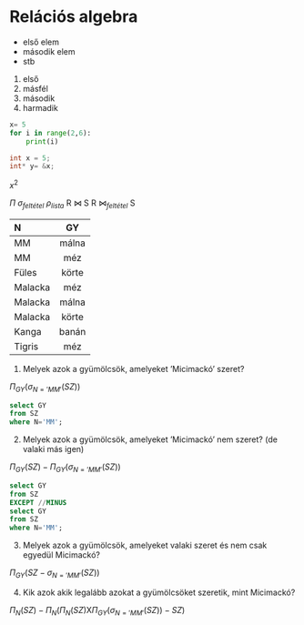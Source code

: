 # Relációs algebra

- első elem
- második elem
- stb

1. első
1. másfél
1. második
1. harmadik

```python
x= 5
for i in range(2,6):
    print(i)
```

```cpp
int x = 5;
int* y= &x;
```

$x^2$

$\Pi$
$\sigma_{feltétel}$
$\rho_{lista}$
R &#8904; S
R &#8904;$_{feltétel}$ S


| N | GY |
| :---- | :----: |
| MM | málna |
| MM | méz |
| Füles | körte |
| Malacka | méz |
| Malacka | málna |
| Malacka | körte |
| Kanga | banán |
| Tigris | méz |

1. Melyek azok a gyümölcsök, amelyeket ’Micimackó’ szeret?

$\Pi_{GY}(\sigma_{N='MM'}(SZ))$

```sql
select GY
from SZ
where N='MM';
```

2. Melyek azok a gyümölcsök, amelyeket ’Micimackó’ nem szeret? (de valaki más igen)

$\Pi_{GY}(SZ) - \Pi_{GY}(\sigma_{N='MM'}(SZ))$

```sql
select GY
from SZ
EXCEPT //MINUS
select GY
from SZ
where N='MM';
```

3. Melyek azok a gyümölcsök, amelyeket valaki szeret és nem csak egyedül Micimackó?

$\Pi_{GY} (SZ - \sigma_{N='MM'}(SZ))$

4. Kik azok akik legalább azokat a gyümölcsöket szeretik, mint Micimackó?

$\Pi_{N}(SZ)-\Pi_{N}(\Pi_{N}(SZ)$X$\Pi_{GY}(\sigma_{N='MM'}(SZ))-SZ)$

```sql

```